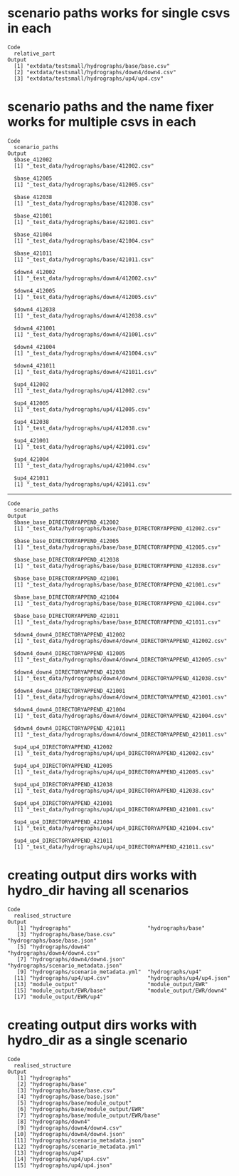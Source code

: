 # scenario paths works for single csvs in each

    Code
      relative_part
    Output
      [1] "extdata/testsmall/hydrographs/base/base.csv"  
      [2] "extdata/testsmall/hydrographs/down4/down4.csv"
      [3] "extdata/testsmall/hydrographs/up4/up4.csv"    

# scenario paths and the name fixer works for multiple csvs in each

    Code
      scenario_paths
    Output
      $base_412002
      [1] "_test_data/hydrographs/base/412002.csv"
      
      $base_412005
      [1] "_test_data/hydrographs/base/412005.csv"
      
      $base_412038
      [1] "_test_data/hydrographs/base/412038.csv"
      
      $base_421001
      [1] "_test_data/hydrographs/base/421001.csv"
      
      $base_421004
      [1] "_test_data/hydrographs/base/421004.csv"
      
      $base_421011
      [1] "_test_data/hydrographs/base/421011.csv"
      
      $down4_412002
      [1] "_test_data/hydrographs/down4/412002.csv"
      
      $down4_412005
      [1] "_test_data/hydrographs/down4/412005.csv"
      
      $down4_412038
      [1] "_test_data/hydrographs/down4/412038.csv"
      
      $down4_421001
      [1] "_test_data/hydrographs/down4/421001.csv"
      
      $down4_421004
      [1] "_test_data/hydrographs/down4/421004.csv"
      
      $down4_421011
      [1] "_test_data/hydrographs/down4/421011.csv"
      
      $up4_412002
      [1] "_test_data/hydrographs/up4/412002.csv"
      
      $up4_412005
      [1] "_test_data/hydrographs/up4/412005.csv"
      
      $up4_412038
      [1] "_test_data/hydrographs/up4/412038.csv"
      
      $up4_421001
      [1] "_test_data/hydrographs/up4/421001.csv"
      
      $up4_421004
      [1] "_test_data/hydrographs/up4/421004.csv"
      
      $up4_421011
      [1] "_test_data/hydrographs/up4/421011.csv"
      

---

    Code
      scenario_paths
    Output
      $base_base_DIRECTORYAPPEND_412002
      [1] "_test_data/hydrographs/base/base_DIRECTORYAPPEND_412002.csv"
      
      $base_base_DIRECTORYAPPEND_412005
      [1] "_test_data/hydrographs/base/base_DIRECTORYAPPEND_412005.csv"
      
      $base_base_DIRECTORYAPPEND_412038
      [1] "_test_data/hydrographs/base/base_DIRECTORYAPPEND_412038.csv"
      
      $base_base_DIRECTORYAPPEND_421001
      [1] "_test_data/hydrographs/base/base_DIRECTORYAPPEND_421001.csv"
      
      $base_base_DIRECTORYAPPEND_421004
      [1] "_test_data/hydrographs/base/base_DIRECTORYAPPEND_421004.csv"
      
      $base_base_DIRECTORYAPPEND_421011
      [1] "_test_data/hydrographs/base/base_DIRECTORYAPPEND_421011.csv"
      
      $down4_down4_DIRECTORYAPPEND_412002
      [1] "_test_data/hydrographs/down4/down4_DIRECTORYAPPEND_412002.csv"
      
      $down4_down4_DIRECTORYAPPEND_412005
      [1] "_test_data/hydrographs/down4/down4_DIRECTORYAPPEND_412005.csv"
      
      $down4_down4_DIRECTORYAPPEND_412038
      [1] "_test_data/hydrographs/down4/down4_DIRECTORYAPPEND_412038.csv"
      
      $down4_down4_DIRECTORYAPPEND_421001
      [1] "_test_data/hydrographs/down4/down4_DIRECTORYAPPEND_421001.csv"
      
      $down4_down4_DIRECTORYAPPEND_421004
      [1] "_test_data/hydrographs/down4/down4_DIRECTORYAPPEND_421004.csv"
      
      $down4_down4_DIRECTORYAPPEND_421011
      [1] "_test_data/hydrographs/down4/down4_DIRECTORYAPPEND_421011.csv"
      
      $up4_up4_DIRECTORYAPPEND_412002
      [1] "_test_data/hydrographs/up4/up4_DIRECTORYAPPEND_412002.csv"
      
      $up4_up4_DIRECTORYAPPEND_412005
      [1] "_test_data/hydrographs/up4/up4_DIRECTORYAPPEND_412005.csv"
      
      $up4_up4_DIRECTORYAPPEND_412038
      [1] "_test_data/hydrographs/up4/up4_DIRECTORYAPPEND_412038.csv"
      
      $up4_up4_DIRECTORYAPPEND_421001
      [1] "_test_data/hydrographs/up4/up4_DIRECTORYAPPEND_421001.csv"
      
      $up4_up4_DIRECTORYAPPEND_421004
      [1] "_test_data/hydrographs/up4/up4_DIRECTORYAPPEND_421004.csv"
      
      $up4_up4_DIRECTORYAPPEND_421011
      [1] "_test_data/hydrographs/up4/up4_DIRECTORYAPPEND_421011.csv"
      

# creating output dirs works with hydro_dir having all scenarios

    Code
      realised_structure
    Output
       [1] "hydrographs"                        "hydrographs/base"                  
       [3] "hydrographs/base/base.csv"          "hydrographs/base/base.json"        
       [5] "hydrographs/down4"                  "hydrographs/down4/down4.csv"       
       [7] "hydrographs/down4/down4.json"       "hydrographs/scenario_metadata.json"
       [9] "hydrographs/scenario_metadata.yml"  "hydrographs/up4"                   
      [11] "hydrographs/up4/up4.csv"            "hydrographs/up4/up4.json"          
      [13] "module_output"                      "module_output/EWR"                 
      [15] "module_output/EWR/base"             "module_output/EWR/down4"           
      [17] "module_output/EWR/up4"             

# creating output dirs works with hydro_dir as a single scenario

    Code
      realised_structure
    Output
       [1] "hydrographs"                            
       [2] "hydrographs/base"                       
       [3] "hydrographs/base/base.csv"              
       [4] "hydrographs/base/base.json"             
       [5] "hydrographs/base/module_output"         
       [6] "hydrographs/base/module_output/EWR"     
       [7] "hydrographs/base/module_output/EWR/base"
       [8] "hydrographs/down4"                      
       [9] "hydrographs/down4/down4.csv"            
      [10] "hydrographs/down4/down4.json"           
      [11] "hydrographs/scenario_metadata.json"     
      [12] "hydrographs/scenario_metadata.yml"      
      [13] "hydrographs/up4"                        
      [14] "hydrographs/up4/up4.csv"                
      [15] "hydrographs/up4/up4.json"               

